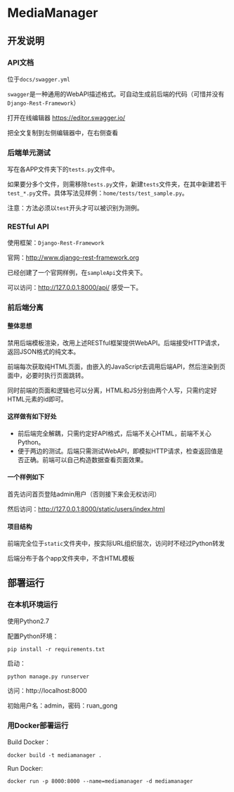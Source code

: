 # MediaManager

## 开发说明

### API文档

位于`docs/swagger.yml`

`swagger`是一种通用的WebAPI描述格式。可自动生成前后端的代码（可惜并没有`Django-Rest-Framework`）

打开在线编辑器 https://editor.swagger.io/

把全文复制到左侧编辑器中，在右侧查看

### 后端单元测试

写在各APP文件夹下的`tests.py`文件中。

如果要分多个文件，则需移除`tests.py`文件，新建`tests`文件夹，在其中新建若干`test_*.py`文件。具体写法见样例：`home/tests/test_sample.py`。

注意：方法必须以`test`开头才可以被识别为测例。

### RESTful API

使用框架：`Django-Rest-Framework`

官网：http://www.django-rest-framework.org

已经创建了一个官网样例，在`sampleApi`文件夹下。

可以访问：http://127.0.0.1:8000/api/ 感受一下。

### 前后端分离

#### 整体思想

禁用后端模板渲染，改用上述RESTful框架提供WebAPI。后端接受HTTP请求，返回JSON格式的纯文本。

前端每次获取纯HTML页面，由嵌入的JavaScript去调用后端API，然后渲染到页面中，必要时执行页面跳转。

同时前端的页面和逻辑也可以分离，HTML和JS分别由两个人写，只需约定好HTML元素的id即可。

#### 这样做有如下好处

* 前后端完全解耦，只需约定好API格式，后端不关心HTML，前端不关心Python。
* 便于两边的测试。后端只需测试WebAPI，即模拟HTTP请求，检查返回值是否正确。前端可以自己构造数据查看页面效果。

#### 一个样例如下

首先访问首页登陆admin用户（否则接下来会无权访问）

然后访问：http://127.0.0.1:8000/static/users/index.html

#### 项目结构

前端完全位于`static`文件夹中，按实际URL组织层次，访问时不经过Python转发

后端分布于各个app文件夹中，不含HTML模板

## 部署运行

### 在本机环境运行

使用Python2.7

配置Python环境：

```
pip install -r requirements.txt 
```

启动：

```
python manage.py runserver
```

访问：http://localhost:8000

初始用户名：admin，密码：ruan_gong

### 用Docker部署运行

Build Docker：
```
docker build -t mediamanager .
```

Run Docker:
```
docker run -p 8000:8000 --name=mediamanager -d mediamanager
```
